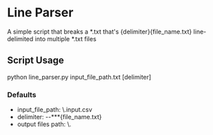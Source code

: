 # Line Parser
A simple script that breaks a *.txt that's {delimiter}{file_name.txt} line-delimited into multiple *.txt files

## Script Usage
python line_parser.py input_file_path.txt [delimiter]

### Defaults
- input_file_path: \\.input.csv
- delimiter: --\*\*\*{file_name.txt}
- output files path: \\.